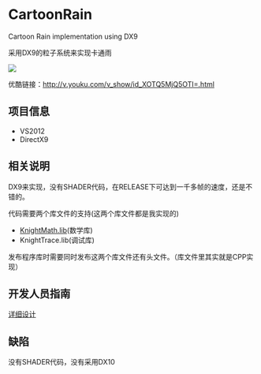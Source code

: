 CartoonRain
===========

Cartoon Rain implementation using DX9 

采用DX9的粒子系统来实现卡通雨

![](http://ww3.sinaimg.cn/bmiddle/60c9620fgw1eh4ux7mm09j20zo0ipjuf.jpg)

优酷链接：http://v.youku.com/v_show/id_XOTQ5MjQ5OTI=.html

## 项目信息 ##

- VS2012
- DirectX9

## 相关说明 ##

DX9来实现，没有SHADER代码，在RELEASE下可达到一千多帧的速度，还是不错的。

代码需要两个库文件的支持(这两个库文件都是我实现的) 

- [KnightMath.lib](https://github.com/knightliao/cg-math)(数学库)
- KnightTrace.lib(调试库)

发布程序库时需要同时发布这两个库文件还有头文件。（库文件里其实就是CPP实现）

## 开发人员指南 ##

[详细设计](https://github.com/knightliao/CartoonRain/wiki/%E8%AF%A6%E7%BB%86%E8%AE%BE%E8%AE%A1)

## 缺陷 ##

没有SHADER代码，没有采用DX10